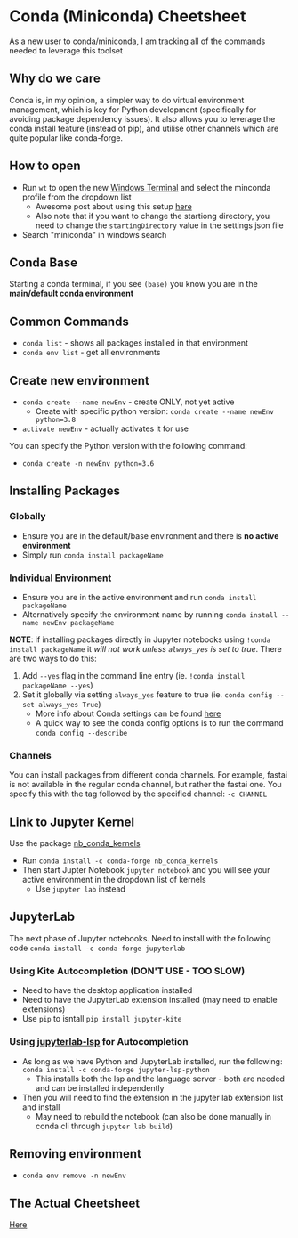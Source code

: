 # Conda (Miniconda) Cheetsheet

As a new user to conda/miniconda, I am tracking all of the commands needed to leverage this toolset

## Why do we care 

Conda is, in my opinion, a simpler way to do virtual environment management, which is key for Python development (specifically for avoiding package dependency issues). It also allows you to leverage the conda install feature (instead of pip), and utilise other channels which are quite popular like conda-forge.

## How to open

* Run `wt` to open the new [Windows Terminal](https://github.com/microsoft/terminal) and select the minconda profile from the dropdown list
    * Awesome post about using this setup [here](https://dev.to/voodu/windows-terminal-conda-d3e)
    * Also note that if you want to change the startiong directory, you need to change the `startingDirectory` value in the settings json file
* Search "miniconda" in windows search

## Conda Base

Starting a conda terminal, if you see `(base)` you know you are in the **main/default conda environment**

## Common Commands

* `conda list` - shows all packages installed in that environment
* `conda env list` - get all environments

## Create new environment

* `conda create --name newEnv` - create ONLY, not yet active
    * Create with specific python version: `conda create --name newEnv python=3.8`
* `activate newEnv` - actually activates it for use

You can specify the Python version with the following command:
 * `conda create -n newEnv python=3.6`

## Installing Packages
### Globally

* Ensure you are in the default/base environment and there is **no active environment**
* Simply run `conda install packageName`

### Individual Environment

* Ensure you are in the active environment and run `conda install packageName`
* Alternatively specify the environment name by running `conda install --name newEnv packageName`

**NOTE**: if installing packages directly in Jupyter notebooks using `!conda install packageName` it *will not work unless `always_yes` is set to true*. There are two ways to do this:
1. Add `--yes` flag in the command line entry (ie. `!conda install packageName --yes`)
2. Set it globally via setting `always_yes` feature to true (ie. `conda config --set always_yes True`)
    * More info about Conda settings can be found [here](https://docs.conda.io/projects/conda/en/latest/user-guide/configuration/use-condarc.html#:~:text=%20Using%20the%20.condarc%20conda%20configuration%20file%20%C2%B6,set%20this%20with%20the%20CONDA_BLD_PATH%20environment...%20More%20)
    * A quick way to see the conda config options is to run the command `conda config --describe`

### Channels

You can install packages from different conda channels. For example, fastai is not available in the regular conda channel, but rather the fastai one. You specify this with the tag followed by the specified channel: `-c CHANNEL`

## Link to Jupyter Kernel

Use the package [nb_conda_kernels](https://github.com/Anaconda-Platform/nb_conda_kernels)

* Run `conda install -c conda-forge nb_conda_kernels`
* Then start Jupter Notebook `jupyter notebook` and you will see your active environment in the dropdown list of kernels
    * Use `jupyter lab` instead

## JupyterLab

The next phase of Jupyter notebooks. Need to install with the following code `conda install -c conda-forge jupyterlab`

### Using Kite Autocompletion (DON'T USE - TOO SLOW)

* Need to have the desktop application installed
* Need to have the JupyterLab extension installed (may need to enable extensions)
* Use `pip` to isntall `pip install jupyter-kite`

### Using [jupyterlab-lsp](https://github.com/krassowski/jupyterlab-lsp) for Autocompletion

* As long as we have Python and JupyterLab installed, run the following: `conda install -c conda-forge jupyter-lsp-python`
    * This installs both the lsp and the language server - both are needed and can be installed independently
* Then you will need to find the  extension in the jupyter lab extension list and install
    * May need to rebuild the notebook (can also be done manually in conda cli through `jupyter lab build`)

## Removing environment

* `conda env remove -n newEnv`

## The Actual Cheetsheet

[Here](https://docs.conda.io/projects/conda/en/4.6.0/_downloads/52a95608c49671267e40c689e0bc00ca/conda-cheatsheet.pdf)
